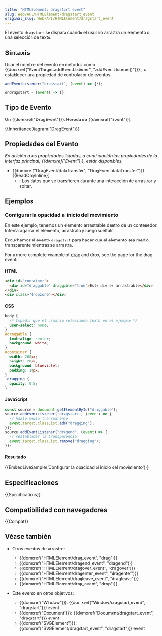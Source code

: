 ```yaml
---
title: "HTMLElement: dragstart event"
slug: Web/API/HTMLElement/dragstart_event
original_slug: Web/API/HTMLElement/dragstart_event
---
```


El evento `dragstart` se dispara cuando el usuario arrastra un elemento o una selección de texto.

## Sintaxis

Usar el nombre del evento en métodos como {{domxref("EventTarget.addEventListener", "addEventListener()")}} , o establecer una propiedad de controlador de eventos.

```js
addEventListener("dragstart", (event) => {});

ondragstart = (event) => {};
```

## Tipo de Evento

Un {{domxref("DragEvent")}}. Hereda de {{domxref("Event")}}.

{{InheritanceDiagram("DragEvent")}}

## Propiedades del Evento

_En adición a las propiedades listadas, a continuación las propiedades de la interfaz principal, {{domxref("Event")}}, están disponibles._

- {{domxref("DragEvent/dataTransfer", "DragEvent.dataTransfer")}} {{ReadOnlyInline}}
  - : Los datos que se transfieren durante una interacción de arrastrar y soltar.

## Ejemplos

### Configurar la opacidad al inicio del movimiento

En este ejemplo, tenemos un elemento arrastrable dentro de un contenedor. Intenta agarrar el elemento, arrastralo y luego sueltalo.

Escuchamos el evento `dragstart` para hacer que el elemento sea medio transparente mientras se arrastra.

For a more complete example of [drag](/es/docs/Web/API/HTMLElement/drag_event) and drop, see the page for the drag event.

#### HTML

```html
<div id="container">
  <div id="draggable" draggable="true">Este div es arrastrable</div>
</div>
<div class="dropzone"></div>
```

#### CSS

```css
body {
  /* Impedir que el usuario seleccione texto en el ejemplo */
  user-select: none;
}
#draggable {
  text-align: center;
  background: white;
}
#container {
  width: 200px;
  height: 20px;
  background: blueviolet;
  padding: 10px;
}
.dragging {
  opacity: 0.5;
}
```

#### JavaScript

```js
const source = document.getElementById("draggable");
source.addEventListener("dragstart", (event) => {
  // hazlo medio transparente
  event.target.classList.add("dragging");
});
source.addEventListener("dragend", (event) => {
  // restablecer la transparencia
  event.target.classList.remove("dragging");
});
```

#### Resultado

{{EmbedLiveSample('Configurar la opacidad al inicio del movimiento')}}

## Especificaciones

{{Specifications}}

## Compatibilidad con navegadores

{{Compat}}

## Véase también

- Otros eventos de arrastre:

  - {{domxref("HTMLElement/drag_event", "drag")}}
  - {{domxref("HTMLElement/dragend_event", "dragend")}}
  - {{domxref("HTMLElement/dragover_event", "dragover")}}
  - {{domxref("HTMLElement/dragenter_event", "dragenter")}}
  - {{domxref("HTMLElement/dragleave_event", "dragleave")}}
  - {{domxref("HTMLElement/drop_event", "drop")}}

- Este evento en otros objetivos:

  - {{domxref("Window")}}: {{domxref("Window/dragstart_event", "dragstart")}} event
  - {{domxref("Document")}}: {{domxref("Document/dragstart_event", "dragstart")}} event
  - {{domxref("SVGElement")}}: {{domxref("SVGElement/dragstart_event", "dragstart")}} event
